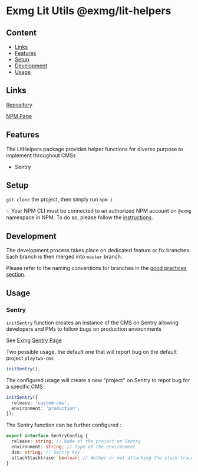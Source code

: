 # Exmg Lit Utils @exmg/lit-helpers

## Content

- [Links](#links)
- [Features](#features)
- [Setup](#setup)
- [Development](#development)
- [Usage](#usage)

## Links

[Repository](https://bitbucket.org/exmachina/exmg-lit-utils/src/master/packages/lit-helpers/)

[NPM Page](https://www.npmjs.com/package/@exmg/lit-helpers)

## Features

The LitHelpers package provides helper functions for diverse purpose to implement throughout CMSs

- Sentry

## Setup

`git clone` the project, then simply run `npm i`

💡 Your NPM CLI must be connected to an authorized NPM account on `@exmg` namespace in NPM.
To do so, please follow the [instructions](https://docs.npmjs.com/cli/v6/commands/npm-adduser).

## Development

The development process takes place on dedicated feature or fix branches.
Each branch is then merged into `master` branch.

Please refer to the naming conventions for branches in the [good practices section](https://www.notion.so/Branching-26261b1bd7f24a29ada41e59414159ac).

## Usage

### Sentry

`initSentry` function creates an instance of the CMS on Sentry allowing developers and PMs to follow bugs on production environments

See [Exmg Sentry Page](https://play-to-tv.sentry.io/projects/)

Two possible usage, the default one that will report bug on the default project `playtwo-cms`

```ts
initSentry();
```

The configured usage will create a new "project" on Sentry to repot bug for a specific CMS :

```ts
initSentry({
  release: 'custom-cms',
  environment: 'production',
});
```

The Sentry function can be further configured :

```ts
export interface SentryConfig {
  release: string; // Name of the project on Sentry
  environment: string; // Type of the environment
  dsn: string; // Sentry key
  attachStacktrace: boolean; // Wether or not attaching the stack trace to the bug report
}
```
